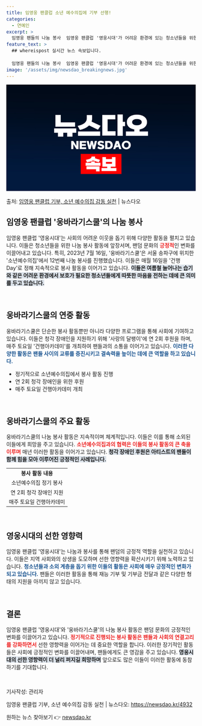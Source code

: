 ```yaml
---
title: 임영웅 팬클럽 소년 예수의집에 기부 선행!
categories:
  - 연예인
excerpt: >
  임영웅 팬들의 나눔 봉사  임영웅 팬클럽 '영웅시대'가 어려운 환경에 있는 청소년들을 위한 나눔 봉사를 실천…
feature_text: >
  ## whereispost 실시간 뉴스 속보입니다.

  임영웅 팬들의 나눔 봉사  임영웅 팬클럽 '영웅시대'가 어려운 환경에 있는 청소년들을 위한 나눔 봉사를 실천…
image: '/assets/img/newsdao_breakingnews.jpg'
---
```


![뉴스다오 속보](/assets/img/newsdao_breakingnews.jpg)

<p>출처: <a href="https://newsdao.kr/4932" rel="dofollow">임영웅 팬클럽 기부, 소년 예수의집 감동 실천</a> | 뉴스다오</p>

<h2 data-ke-size="size26">임영웅 팬클럽 '웅바라기스쿨'의 나눔 봉사</h2>

<p data-ke-size="size16">임영웅 팬클럽 '영웅시대'는 사회의 어려운 이웃을 돕기 위해 다양한 활동을 펼치고 있습니다. 이들은 청소년들을 위한 나눔 봉사 활동에 앞장서며, 팬덤 문화의 <b><span style="color: #ee2323;">긍정적</span></b>인 변화를 이끌어내고 있습니다. 특히, 2023년 7월 16일, '웅바라기스쿨'은 서울 송파구에 위치한 '소년예수의집'에서 12번째 나눔 봉사를 진행했습니다. 이들은 매월 16일을 '건행Day'로 정해 지속적으로 봉사 활동을 이어가고 있습니다. <b><span style="background-color: #21538527;">이들은 여름철 늘어나는 습기와 같은 어려운 환경에서 보호가 필요한 청소년들에게 따뜻한 마음을 전하는 데에 큰 의미를 두고 있습니다.</span></b></p>

<p data-ke-size="size16">&nbsp;</p>

<h2 data-ke-size="size26">웅바라기스쿨의 연중 활동</h2>

<p data-ke-size="size16">웅바라기스쿨은 단순한 봉사 활동뿐만 아니라 다양한 프로그램을 통해 사회에 기여하고 있습니다. 이들은 청각 장애인을 지원하기 위해 '사랑의 달팽이'에 연 2회 후원을 하며, 매주 토요일 '건행아카데미'를 개최하여 팬들과의 소통을 이어가고 있습니다. <b><span style="color: #1a5490;">이러한 다양한 활동은 팬들 사이의 교류를 증진시키고 결속력을 높이는 데에 큰 역할을 하고 있습니다.</span></b></p>

<ul>
    <li>정기적으로 소년예수의집에서 봉사 활동 진행</li>
    <li>연 2회 청각 장애인을 위한 후원</li>
    <li>매주 토요일 건행아카데미 개최</li>
</ul>

<p data-ke-size="size16">&nbsp;</p>

<h2 data-ke-size="size26">웅바라기스쿨의 주요 활동</h2>

<p data-ke-size="size16">웅바라기스쿨의 나눔 봉사 활동은 지속적이며 체계적입니다. 이들은 이를 통해 소외된 이들에게 희망을 주고 있습니다. <b><span style="color: #ee2323;">소년예수의집과의 협력은 이들의 봉사 활동의 큰 축을 이루며</span></b> 매년 이러한 활동을 이어가고 있습니다. <b><span style="background-color: #21538527;">청각 장애인 후원은 아티스트의 팬들이 함께 힘을 모아 이루어진 긍정적인 사례입니다.</span></b></p>

<table>
    <tr>
        <td style="text-align: center; height: 17px;"><b>봉사 활동 내용</b></td>
    </tr>
    <tr>
        <td style="text-align: center; height: 17px;">소년예수의집 정기 봉사</td>
    </tr>
    <tr>
        <td style="text-align: center; height: 17px;">연 2회 청각 장애인 지원</td>
    </tr>
    <tr>
        <td style="text-align: center; height: 17px;">매주 토요일 건행아카데미</td>
    </tr>
</table>

<p data-ke-size="size16">&nbsp;</p>

<h2 data-ke-size="size26">영웅시대의 선한 영향력</h2>

<p data-ke-size="size16">임영웅 팬클럽 '영웅시대'는 나눔과 봉사를 통해 팬덤의 긍정적 역할을 실천하고 있습니다. 이들은 지역 사회와의 상생을 도모하며 선한 영향력을 확산시키기 위해 노력하고 있습니다. <b><span style="color: #1a5490;">청소년들과 소외 계층을 돕기 위한 이들의 활동은 사회에 매우 긍정적인 변화가 되고 있습니다.</span></b> 팬들은 이러한 활동을 통해 재능 기부 및 기부금 전달과 같은 다양한 형태의 지원을 아끼지 않고 있습니다.</p>

<p data-ke-size="size16">&nbsp;</p>

<h2 data-ke-size="size26">결론</h2>

<p data-ke-size="size16">임영웅 팬클럽 '영웅시대'와 '웅바라기스쿨'의 나눔 봉사 활동은 팬덤 문화의 긍정적인 변화를 이끌어가고 있습니다. <b><span style="color: #ee2323;">정기적으로 진행되는 봉사 활동은 팬들과 사회의 연결고리를 강화하면서</span></b> 선한 영향력을 이어가는 데 중요한 역할을 합니다. 이러한 장기적인 활동들은 사회에 긍정적인 변화를 이끌어내며, 팬들에게도 큰 영감을 주고 있습니다. <b><span style="background-color: #21538527;">영웅시대의 선한 영향력이 더 널리 퍼지길 희망하며</span></b> 앞으로도 많은 이들이 이러한 활동에 동참하기를 기대합니다.</p>

<p data-ke-size="size16">&nbsp;</p>

<p data-ke-size="size16">기사작성: 관리자</p>

<p data-ke-size="size16">임영웅 팬클럽 기부, 소년 예수의집 감동 실천 | 뉴스다오: <a href="https://newsdao.kr/4932">https://newsdao.kr/4932</a></p> 

원하는 뉴스 찾아보기 👉 <a href="https://newsdao.kr" rel="dofollow">newsdao.kr</a>


